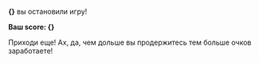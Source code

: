 __{}__ вы остановили игру!

__Ваш score: {}__

Приходи еще!
Ах, да, чем дольше вы продержитесь тем больше очков заработаете!
